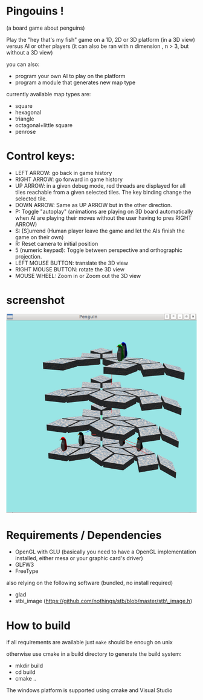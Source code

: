 # Pingouins !
(a board game about penguins)

Play the "hey that's my fish" game on a 1D, 2D or 3D platform (in a 3D view)
versus AI or other players
(it can also be ran with n dimension , n > 3, but without a 3D view)

you can also:
 - program your own AI to play on the platform
 - program a module that generates new map type

currently available map types are:
  - square
  - hexagonal
  - triangle
  - octagonal+little square
  - penrose


# Control keys:

- LEFT ARROW: go back in game history
- RIGHT ARROW: go forward in game history
- UP ARROW: in a given debug mode, red threads are displayed for all tiles reachable from a given selected tiles. The key binding change the selected tile.
- DOWN ARROW: Same as UP ARROW but in the other direction.
- P: Toggle "autoplay" (animations are playing on 3D board automatically when AI are playing their moves without the user having to pres RIGHT ARROW)
- S: [S]urrend (Human player leave the game and let the AIs finish the game on their own)
- R: Reset camera to initial position
- 5 (numeric keypad): Toggle between perspective and orthographic projection.
- LEFT MOUSE BUTTON: translate the 3D view
- RIGHT MOUSE BUTTON: rotate the 3D view
- MOUSE WHEEL: Zoom in or Zoom out the 3D view


# screenshot

![penguins 3d penrose](/assets/penguins3dpenrose.png)


# Requirements / Dependencies

- OpenGL with GLU (basically you need to have a OpenGL implementation installed, either mesa or your graphic card's driver)
- GLFW3
- FreeType

also relying on the following software (bundled, no install required)
- glad
- stbi\_image (https://github.com/nothings/stb/blob/master/stb\_image.h)


# How to build
if all requirements are available just `make` should be enough
on unix

otherwise use cmake in a build directory to generate the build system:
- mkdir build
- cd build
- cmake ..

The windows platform is supported using cmake and Visual Studio
